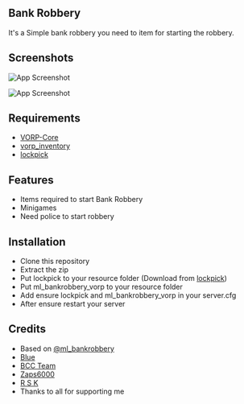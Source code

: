 ## Bank Robbery

It's a Simple bank robbery you need to item for starting the robbery. 



## Screenshots

![App Screenshot](https://cdn.discordapp.com/attachments/1143214778551107656/1155055846649233408/robbery.png)

![App Screenshot](https://cdn.discordapp.com/attachments/1143214778551107656/1155055929058918450/lockpick.png)
## Requirements

- [VORP-Core](https://github.com/VORPCORE/vorp-core-lua)
- [vorp_inventory](https://github.com/VORPCORE/vorp_inventory-lua)
- [lockpick](https://github.com/nox-farhan/lockpick)

## Features

- Items required to start Bank Robbery
- Minigames
- Need police to start robbery

## Installation

- Clone this repository
- Extract the zip
- Put lockpick to your resource folder (Download from [lockpick](https://github.com/nox-farhan/lockpick))
- Put ml_bankrobbery_vorp to your resource folder
- Add ensure lockpick and ml_bankrobbery_vorp in your server.cfg
- After ensure restart your server


## Credits

- Based on [@ml_bankrobbery](https://github.com/mrlupo/ml_bankrobbery)
- [Blue](https://github.com/kamelzarandah)
- [BCC Team](https://github.com/BryceCanyonCounty)
- [Zaps6000](https://github.com/Zaps6000)
- [R S K](https://www.twitch.tv/rsk_29)
- Thanks to all for supporting me
